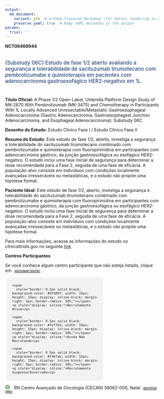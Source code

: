 ```yaml
---
output: 
  md_document:
    variant: gfm  # GitHub-flavored Markdown (for better rendering on GitHub)
    preserve_yaml: true  # Keep YAML metadata in the output
params:
  trial: ''
---
```


**NCT06469944**

<div style="padding: 5px 5px 5px 0px; font-size: 1.20em; font-weight: 500; color: #2E4A7F; text-align: left; margin-bottom: 20px">

(Substudy 06C) Estudo de fase 1/2 aberto avaliando a segurança e
tolerabilidade de sacituzumab tirumotecano com pembrolizumabe e
quimioterapia em pacientes com adenocarcinoma gastroesofágico
HER2-negativo em 1L.

</div>

**Título Oficial:** A Phase 1/2 Open-Label, Umbrella Platform Design
Study of MK-2870 With Pembrolizumab (MK-3475) and Chemotherapy in
Participants With 1L Locally Advanced Unresectable/Metastatic
Gastroesophageal Adenocarcinoma (Gastric Adenocarcinoma,
Gastroesophageal Junction Adenocarcinoma, and Esophageal
Adenocarcinoma): Substudy 06C

**Desenho do Estudo:** Estudo Clinico Fase I / Estudo Clinico Fase II

**Resumo do Estudo:** Este estudo de fase 1/2, aberto, investiga a
segurança e tolerabilidade do sacituzumab tirumotecano combinado com
pembrolizumabe e quimioterapia com fluoropirimidina em participantes com
adenocarcinoma gástrico, da junção gastroesofágica ou esofágico
HER2-negativo. O estudo inclui uma fase inicial de segurança para
determinar a dose recomendada para a Fase 2, seguida de uma fase de
eficácia. A população-alvo consiste em indivíduos com condições
localmente avançadas irressecáveis ou metastáticas, e o estudo não
propõe uma hipótese formal.

**Paciente Ideal:** Este estudo de fase 1/2, aberto, investiga a
segurança e tolerabilidade do sacituzumab tirumotecano combinado com
pembrolizumabe e quimioterapia com fluoropirimidina em participantes com
adenocarcinoma gástrico, da junção gastroesofágica ou esofágico
HER2-negativo. O estudo inclui uma fase inicial de segurança para
determinar a dose recomendada para a Fase 2, seguida de uma fase de
eficácia. A população-alvo consiste em indivíduos com condições
localmente avançadas irressecáveis ou metastáticas, e o estudo não
propõe uma hipótese formal.

Para mais informações, acesse as informações do estudo no
*clinicaltrials.gov* no seguinte
[link](https://clinicaltrials.gov/ct2/show/NCT06469944)

**Centros Participantes**

Se você conhece algum centro participante que não esteja listado, clique
em
<span style="color: #2E4A7F; margin-left: 2px; padding: 4px; background-color: #f3f2f1; border-radius: 8px; font-weight: 500; font-size: 0.6em"><a
href="https://flazar.shinyapps.io/formsapp?study_nct_id=NCT06469944&amp;location_id=N%2FA&amp;location_full_name=N%2FA&amp;form_type=Adicionar%20Centro"
target="_blank">ADICIONAR CENTRO</a></span>.

<div style="margin-bottom: 8px; margin-left: 5px; padding: 8px; max-width: 300px; background-color: #f3f2f1; border-radius: 8px; font-size: 0.9em">

<div style="margin-left: 10px;">

    <span 
      style="border: 0.5px solid black; background-color: #9fd89f; width: 15px; height: 15px; display: inline-block; margin-right: 5px; border-radius: 50%;"></span>
    <p style="display: inline;">Recrutamento Ativo</p>

</div>

<div style="margin-left: 10px;">

    <span 
      style="border: 0.5px solid black; background-color: #fef7b2; width: 15px; height: 15px; display: inline-block; margin-right: 5px; border-radius: 50%;"></span>
    <p style="display: inline;">Ainda Não Recrutando</p>

</div>

<div style="margin-left: 10px;">

    <span 
      style="border: 0.5px solid black; background-color: #f4bfab; width: 15px; height: 15px; display: inline-block; margin-right: 5px; border-radius: 50%;"></span>
    <p style="display: inline;">Recrutamento Suspenso/Encerrado</p>

</div>

</div>

<div style="margin: 1px;">

<span style="border: 0.5px solid black; display: inline-block; width: 12px; height: 12px; border-radius: 50%; margin-right: 10px; padding-bottom: 0px; background-color: #9fd89f;"></span>
RN Centro Avançado de Oncologia (CECAN) 59062-000, Natal
<span style="color: #2E4A7F; margin-left: 2px; padding: 4px; background-color: #f3f2f1; border-radius: 8px; font-weight: 500; font-size: 0.6em"><a
href="https://flazar.shinyapps.io/formsapp?study_nct_id=NCT06469944&amp;location_id=LIGANORTERIOGRANDENSECONTRAOCANCERSITE6303NATALRIOGRANDEDONORTE59062000BRAZIL&amp;location_full_name=Centro%20Avan%C3%A7ado%20de%20Oncologia%20%28CECAN%29%2C%2059062-000%2C%20Natal&amp;form_type=Reportar%20Erro"
target="_blank">REPORTAR ERRO</a></span>

</div>
